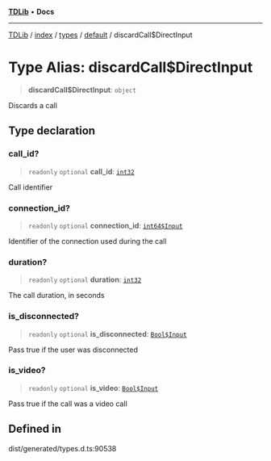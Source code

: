 [**TDLib**](../../../../../../README.md) • **Docs**

***

[TDLib](../../../../../../modules.md) / [index](../../../../../README.md) / [types](../../../README.md) / [default](../README.md) / discardCall$DirectInput

# Type Alias: discardCall$DirectInput

> **discardCall$DirectInput**: `object`

Discards a call

## Type declaration

### call\_id?

> `readonly` `optional` **call\_id**: [`int32`](int32-1.md)

Call identifier

### connection\_id?

> `readonly` `optional` **connection\_id**: [`int64$Input`](int64$Input-1.md)

Identifier of the connection used during the call

### duration?

> `readonly` `optional` **duration**: [`int32`](int32-1.md)

The call duration, in seconds

### is\_disconnected?

> `readonly` `optional` **is\_disconnected**: [`Bool$Input`](Bool$Input.md)

Pass true if the user was disconnected

### is\_video?

> `readonly` `optional` **is\_video**: [`Bool$Input`](Bool$Input.md)

Pass true if the call was a video call

## Defined in

dist/generated/types.d.ts:90538
